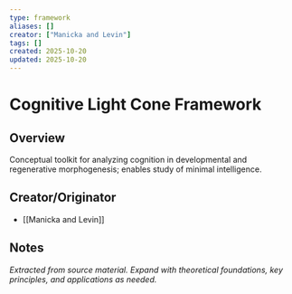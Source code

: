 ```yaml
---
type: framework
aliases: []
creator: ["Manicka and Levin"]
tags: []
created: 2025-10-20
updated: 2025-10-20
---
```


# Cognitive Light Cone Framework

## Overview

Conceptual toolkit for analyzing cognition in developmental and regenerative morphogenesis; enables study of minimal intelligence.

## Creator/Originator

- [[Manicka and Levin]]

## Notes

*Extracted from source material. Expand with theoretical foundations, key principles, and applications as needed.*
